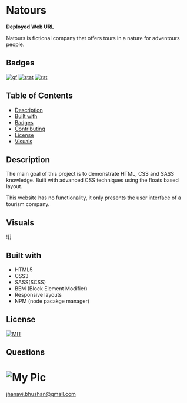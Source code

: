 # Natours

**Deployed Web URL**


Natours is fictional company that offers tours in a nature for adventours people.

## Badges
[![gf](https://img.shields.io/github/followers/sujatha-m?style=social)](https://img.shields.io/github/followers/sujatha-m?style=social)
[![stat](https://img.shields.io/website?url=https%3A%2F%2Fsujatha-m.github.io%2FWeather-Dashboard%2FDevelop%2F)](https://img.shields.io/website?url=https%3A%2F%2Fsujatha-m.github.io%2FWeather-Dashboard%2FDevelop%2F)
[![rat](https://img.shields.io/redmine/plugin/stars/redmine_xlsx_format_issue_exporter?color=purple)](https://img.shields.io/redmine/plugin/stars/redmine_xlsx_format_issue_exporter?color=purple)

## Table of Contents
   * [Description](#description)
   * [Built with](#built-with)
   * [Badges](#badges)
   * [Contributing](#contributing)
   * [License](#license)
   * [Visuals](#visuals)


## Description

The main goal of this project is to demonstrate HTML, CSS and SASS knowledge. Built with advanced CSS techniques using the floats based layout.

This website has no functionality, it only presents the user interface of a tourism company.

## Visuals

![]

  
## Built with
* HTML5 
* CSS3
* SASS(SCSS)
* BEM (Block Element Modifier)
* Responsive layouts
* NPM (node pacakge manager)

## License 
[![MIT](https://img.shields.io/npm/l/isc?color=Blue&style=plastic)](https://img.shields.io/npm/l/isc?color=Blue&style=plastic)

## Questions
# ![My Pic](https://avatars0.githubusercontent.com/u/59231894?v=4)

jhanavi.bhushan@gmail.com
